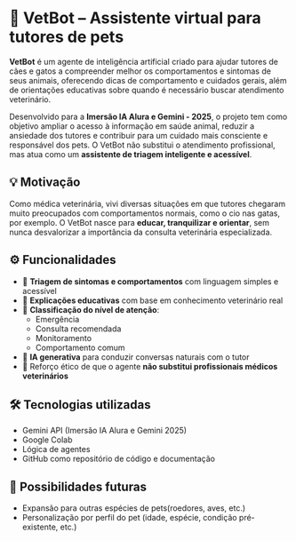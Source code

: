 # 🐾 VetBot – Assistente virtual para tutores de pets

**VetBot** é um agente de inteligência artificial criado para ajudar tutores de cães e gatos a compreender melhor os comportamentos e sintomas de seus animais, oferecendo dicas de comportamento e cuidados gerais, além de orientações educativas sobre quando é necessário buscar atendimento veterinário.

Desenvolvido para a **Imersão IA Alura e Gemini - 2025**, o projeto tem como objetivo ampliar o acesso à informação em saúde animal, reduzir a ansiedade dos tutores e contribuir para um cuidado mais consciente e responsável dos pets. O VetBot não substitui o atendimento profissional, mas atua como um **assistente de triagem inteligente e acessível**.

## 💡 Motivação

Como médica veterinária, vivi diversas situações em que tutores chegaram muito preocupados com comportamentos normais, como o cio nas gatas, por exemplo. O VetBot nasce para **educar, tranquilizar e orientar**, sem nunca desvalorizar a importância da consulta veterinária especializada.

## ⚙️ Funcionalidades

- 🧭 **Triagem de sintomas e comportamentos** com linguagem simples e acessível  
- 📘 **Explicações educativas** com base em conhecimento veterinário real  
- 🚦 **Classificação do nível de atenção**:  
  - Emergência  
  - Consulta recomendada  
  - Monitoramento  
  - Comportamento comum  
- 🤖 **IA generativa** para conduzir conversas naturais com o tutor  
- 🔐 Reforço ético de que o agente **não substitui profissionais médicos veterinários**

## 🛠️ Tecnologias utilizadas

- Gemini API (Imersão IA Alura e Gemini 2025)
- Google Colab
- Lógica de agentes
- GitHub como repositório de código e documentação

## 🌱 Possibilidades futuras

- Expansão para outras espécies de pets(roedores, aves, etc.)  
- Personalização por perfil do pet (idade, espécie, condição pré-existente, etc.)
